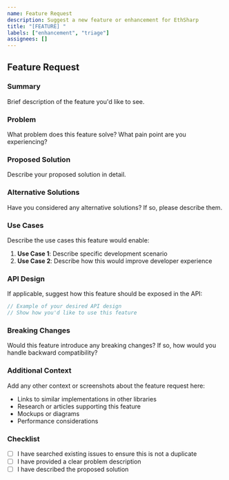 ```yaml
---
name: Feature Request
description: Suggest a new feature or enhancement for EthSharp
title: "[FEATURE] "
labels: ["enhancement", "triage"]
assignees: []
---
```


## Feature Request

### Summary
Brief description of the feature you'd like to see.

### Problem
What problem does this feature solve? What pain point are you experiencing?

### Proposed Solution
Describe your proposed solution in detail.

### Alternative Solutions
Have you considered any alternative solutions? If so, please describe them.

### Use Cases
Describe the use cases this feature would enable:

1. **Use Case 1**: Describe specific development scenario
2. **Use Case 2**: Describe how this would improve developer experience

### API Design
If applicable, suggest how this feature should be exposed in the API:

```csharp
// Example of your desired API design
// Show how you'd like to use this feature
```

### Breaking Changes
Would this feature introduce any breaking changes? If so, how would you handle backward compatibility?

### Additional Context
Add any other context or screenshots about the feature request here:
- Links to similar implementations in other libraries
- Research or articles supporting this feature
- Mockups or diagrams
- Performance considerations

### Checklist
- [ ] I have searched existing issues to ensure this is not a duplicate
- [ ] I have provided a clear problem description
- [ ] I have described the proposed solution
